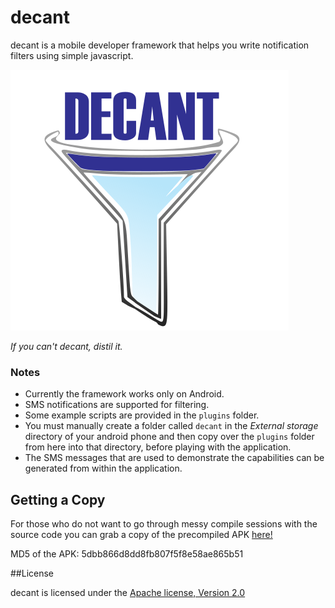 decant
======

decant is a mobile developer framework that helps you write notification
filters using simple javascript.

![alt text][logo]

_If you can't decant, distil it._


### Notes

- Currently the framework works only on Android.
- SMS notifications are supported for filtering.
- Some example scripts are provided in the ```plugins``` folder.
- You must manually create a folder called ```decant``` in the *External
storage* directory of your android phone and then copy over the ```plugins```
folder from here into that directory, before playing with the application.
- The SMS messages that are used to demonstrate the capabilities can be
generated from within the application.

## Getting a Copy

For those who do not want to go through messy compile sessions with the source
code you can grab a copy of the precompiled APK [here!][download_url]

MD5 of the APK: 5dbb866d8dd8fb807f5f8e58ae865b51

##License

decant is licensed under the [Apache license, Version 2.0
](LICENSE)

[logo]: res/drawable/logo.png "distil it."
[download_url]: https://github.com/decant/decant.github.io/raw/master/downloads/decant.apk